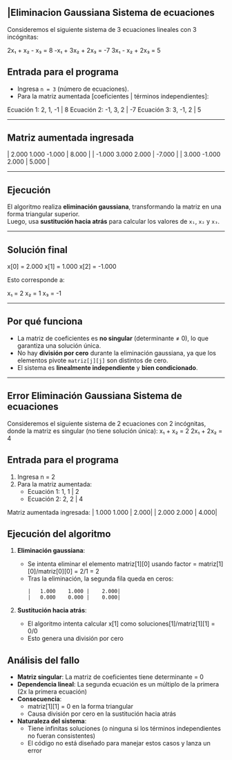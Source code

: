 ## |Eliminacion Gaussiana Sistema de ecuaciones

Consideremos el siguiente sistema de 3 ecuaciones lineales con 3 incógnitas:

2x₁ + x₂ - x₃ = 8 -x₁ + 3x₂ + 2x₃ = -7 3x₁ - x₂ + 2x₃ = 5



## Entrada para el programa

- Ingresa `n = 3` (número de ecuaciones).
- Para la matriz aumentada \[coeficientes | términos independientes\]:

Ecuación 1:   2,  1, -1  |   8
Ecuación 2:  -1,  3,  2  |  -7
Ecuación 3:   3, -1,  2  |   5


---

## Matriz aumentada ingresada

|   2.000    1.000   -1.000  |   8.000 |
|  -1.000    3.000    2.000  |  -7.000 |
|   3.000   -1.000    2.000  |   5.000 |


---

## Ejecución

El algoritmo realiza **eliminación gaussiana**, transformando la matriz en una forma triangular superior.  
Luego, usa **sustitución hacia atrás** para calcular los valores de `x₁`, `x₂` y `x₃`.

---

## Solución final

x[0] = 2.000
x[1] = 1.000
x[2] = -1.000


Esto corresponde a:

x₁ = 2
x₂ = 1
x₃ = -1

---

## Por qué funciona

- La matriz de coeficientes es **no singular** (determinante ≠ 0), lo que garantiza una solución única.
- No hay **división por cero** durante la eliminación gaussiana, ya que los elementos pivote `matriz[j][j]` son distintos de cero.
- El sistema es **linealmente independiente** y **bien condicionado**.

------------------------------------------------------------------------------------------------------------------------------------------


## Error Eliminación Gaussiana Sistema de ecuaciones
Consideremos el siguiente sistema de 2 ecuaciones con 2 incógnitas, donde la matriz es singular (no tiene solución única):
x₁ + x₂ = 2
2x₁ + 2x₂ = 4


## Entrada para el programa
1. Ingresa n = 2
2. Para la matriz aumentada:
   - Ecuación 1: 1, 1 | 2
   - Ecuación 2: 2, 2 | 4

Matriz aumentada ingresada:
| 1.000 1.000 | 2.000|
| 2.000 2.000 | 4.000|


## Ejecución del algoritmo
1. **Eliminación gaussiana**:
   - Se intenta eliminar el elemento matriz[1][0] usando factor = matriz[1][0]/matriz[0][0] = 2/1 = 2
   - Tras la eliminación, la segunda fila queda en ceros:
     ```
     |   1.000    1.000 |    2.000|
     |   0.000    0.000 |    0.000|
     ```

2. **Sustitución hacia atrás**:
   - El algoritmo intenta calcular x[1] como soluciones[1]/matriz[1][1] = 0/0
   - Esto genera una división por cero

## Análisis del fallo
- **Matriz singular**: La matriz de coeficientes tiene determinante = 0
- **Dependencia lineal**: La segunda ecuación es un múltiplo de la primera (2x la primera ecuación)
- **Consecuencia**:
  - matriz[1][1] = 0 en la forma triangular
  - Causa división por cero en la sustitución hacia atrás
- **Naturaleza del sistema**:
  - Tiene infinitas soluciones (o ninguna si los términos independientes no fueran consistentes)
  - El código no está diseñado para manejar estos casos y lanza un error
